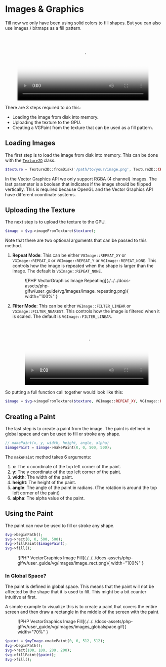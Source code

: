 # Images & Graphics

Till now we only have been using solid colors to fill shapes. But you can also use images / bitmaps as a fill pattern.

<figure markdown>
  <video controls="true" allowfullscreen="true" poster="./../../docs-assets/php-glfw/user_guide/vg/images/images_poster.jpg" style="width: 100%;">
    <source src="./../../docs-assets/php-glfw/user_guide/vg/images/images_cmp.mp4" type="video/mp4">
  </video>
</figure>


There are 3 steps required to do this:

 * Loading the image from disk into memory.
 * Uploading the texture to the GPU.
 * Creating a VGPaint from the texture that can be used as a fill pattern.

## Loading Images

The first step is to load the image from disk into memory. This can be done with the [`Texture2D`](../../API/Texture/Texture2D.md) class.

```php
$texture = Texture2D::fromDisk('/path/to/your/image.png', Texture2D::CHANNEL_RGBA, false)
```

In the Vector Graphics API we only support RGBA (4 channel) images. The last parameter is a boolean that indicates if the image should be flipped vertically. This is required because OpenGL and the Vector Graphics API have different coordinate systems.

## Uploading the Texture

The next step is to upload the texture to the GPU. 

```php
$image = $vg->imageFromTexture($texture);
```

Note that there are two optional arguments that can be passed to this method.

 1. **Repeat Mode**: This can be either `VGImage::REPEAT_XY` or `VGImage::REPEAT_X` or `VGImage::REPEAT_Y` or `VGImage::REPEAT_NONE`. This controls how the image is repeated when the shape is larger than the image. The default is `VGImage::REPEAT_NONE`.

    <figure markdown>
    ![PHP VectorGraphics Image Repeating](./../../docs-assets/php-glfw/user_guide/vg/images/image_repeating.png){ width="100%" }
    </figure>

 2. **Filter Mode**: This can be either `VGImage::FILTER_LINEAR` or `VGImage::FILTER_NEAREST`. This controls how the image is filtered when it is scaled. The default is `VGImage::FILTER_LINEAR`.

    <figure markdown>
    <video controls="true" allowfullscreen="true" poster="./../../docs-assets/php-glfw/user_guide/vg/images/image_filtering.png" style="width: 100%;">
        <source src="./../../docs-assets/php-glfw/user_guide/vg/images/image_filtering.mp4" type="video/mp4">
    </video>
    </figure>

So putting a full function call together would look like this:

```php
$image = $vg->imageFromTexture($texture, VGImage::REPEAT_XY, VGImage::FILTER_LINEAR);
```

## Creating a Paint

The last step is to create a paint from the image. The paint is defined in global space and can be used to fill or stroke any shape.

```php
// makePaint(x, y, width, height, angle, alpha)
$imagePaint = $image->makePaint(0, 0, 500, 500);
```

The `makePaint` method takes 6 arguments:

 1. **x**: The x coordinate of the top left corner of the paint.
 2. **y**: The y coordinate of the top left corner of the paint.
 3. **width**: The width of the paint.
 4. **height**: The height of the paint.
 5. **angle**: The angle of the paint in radians. (The rotation is around the top left corner of the paint)
 6. **alpha**: The alpha value of the paint.

## Using the Paint

The paint can now be used to fill or stroke any shape.

```php
$vg->beginPath();
$vg->rect(0, 0, 500, 500);
$vg->fillPaint($imagePaint);
$vg->fill();
```

<figure markdown>
![PHP VectorGraphics Image Fill](./../../docs-assets/php-glfw/user_guide/vg/images/image_rect.png){ width="100%" }
</figure>

### In Global Space?

The paint is defined in global space. This means that the paint will not be affected by the shape that it is used to fill. This might be a bit counter intuitive at first.

A simple example to visualize this is to create a paint that covers the entire screen and then draw a rectangle in the middle of the screen with the paint.

<figure markdown>
![PHP VectorGraphics Image Fill](./../../docs-assets/php-glfw/user_guide/vg/images/images_globalspace.gif){ width="70%" }
</figure>

```php
$paint = $myImage->makePaint(0, 0, 512, 512);
$vg->beginPath();
$vg->rect(100, 100, 200, 200);
$vg->fillPaint($paint);
$vg->fill();
```

